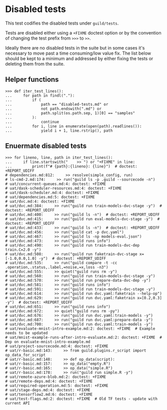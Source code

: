 # Disabled tests

This test codifies the disabled tests under `guild/tests`.

Tests are disabled either using a `+FIXME` doctest option or by the
convention of changing the test prefix from `>>>` to `>>`.

Ideally there are no disabled tests in the suite but in some cases
it's necessary to move past a time consuming/low value fix. The list
below should be kept to a minimum and addressed by either fixing the
tests or deleting them from the suite.

## Helper functions

    >>> def iter_test_lines():
    ...     for path in findl("."):
    ...         if (
    ...             path == "disabled-tests.md" or
    ...             not path.endswith(".md") or
    ...             path.split(os.path.sep, 1)[0] == "samples"
    ...         ):
    ...             continue
    ...         for i, line in enumerate(open(path).readlines()):
    ...             yield i + 1, line.rstrip(), path

## Enuermate disabled tests

    >>> for lineno, line, path in iter_test_lines():
    ...     if line.startswith("    >> ") or "+FIXME" in line:
    ...         print(f"# {path}:{lineno}: {line}")  # doctest: +REPORT_UDIFF
    # dependencies.md:812:     >> resolve(simple_config, run)
    # ls-cmd-2.md:174:     >> run("guild ls -p .guild --sourcecode -n")
    # uat/concurrent-queues.md:4: doctest: +FIXME
    # uat/dask-scheduler-resources.md:4: doctest: +FIXME
    # uat/dask-scheduler.md:4: doctest: +FIXME
    # uat/dependencies.md:5: doctest: +FIXME
    # uat/dvc.md:4: doctest: +FIXME
    # uat/dvc.md:384:     >> run("guild run train-models-dvc-stage -y")  # doctest: +REPORT_UDIFF
    # uat/dvc.md:400:     >> run("guild ls -n")  # doctest: +REPORT_UDIFF
    # uat/dvc.md:415:     >> run("guild run eval-models-dvc-stage -y")  # doctest: +REPORT_UDIFF
    # uat/dvc.md:433:     >> run("guild ls -n")  # doctest: +REPORT_UDIFF
    # uat/dvc.md:456:     >> run("guild cat -p dvc.yaml")
    # uat/dvc.md:467:     >> run("guild ls -np models-eval.json")
    # uat/dvc.md:473:     >> run("guild runs info")
    # uat/dvc.md:490:     >> run("guild run train-models-dvc-dep train.C=2.0 -y")
    # uat/dvc.md:508:     >> run("guild run faketrain-dvc-stage x=[-1.0,0.0,1.0] -y")  # doctest: +REPORT_UDIFF
    # uat/dvc.md:535:     >> run("guild compare -t -cc .operation,.status,.label,=noise,=x,loss -n3")
    # uat/dvc.md:555:     >> quiet("guild runs rm -y")
    # uat/dvc.md:560:     >> run("guild run train-models-dvc-stage -y")
    # uat/dvc.md:570:     >> run("guild run prepare-data-dvc-dep -y")
    # uat/dvc.md:581:     >> run("guild runs info")
    # uat/dvc.md:591:     >> run("guild run train-models-dvc-stage -y")
    # uat/dvc.md:614:     >> run("guild run dvc.yaml:faketrain --help-op")
    # uat/dvc.md:629:     >> run("guild run dvc.yaml:faketrain x=[0.2,0.3] -y")  # doctest: +REPORT_UDIFF
    # uat/dvc.md:651:     >> run("guild runs info")
    # uat/dvc.md:672:     >> quiet("guild runs rm -py")
    # uat/dvc.md:676:     >> run("guild run dvc.yaml:train-models -y")
    # uat/dvc.md:687:     >> run("guild run dvc.yaml:prepare-data -y")
    # uat/dvc.md:700:     >> run("guild run dvc.yaml:train-models -y")
    # uat/evaluate-mnist-intro-example.md:2: doctest: +FIXME  # Example needs to be updated
    # uat/mnist-example-runs-after-intro-evaluate.md:2: doctest: +FIXME  # Dep on evaluate-mnist-intro-example.md
    # uat/project-sourcecode.md:4: doctest: +FIXME
    # uat/r-basic.md:143:     >> from guild.plugins.r_script import op_data_for_script
    # uat/r-basic.md:148:     >> def op_data(script):
    # uat/r-basic.md:157:     >> op_data("empty.R")
    # uat/r-basic.md:165:     >> op_data("simple.R")
    # uat/r-basic.md:178:     >> run("guild run simple.R -y")
    # uat/remote-azure-blob.md:2: doctest: +FIXME
    # uat/remote-deps.md:4: doctest: +FIXME
    # uat/required-operation.md:5: doctest: +FIXME
    # uat/stage-deps.md:4: doctest: +FIXME
    # uat/tensorflow2.md:6: doctest: +FIXME
    # uat/test-flags.md:2: doctest: +FIXME  # Old TF tests - update with current API
